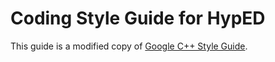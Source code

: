 # Coding Style Guide for HypED

This guide is a modified copy of [Google C++ Style Guide](https://google.github.io/styleguide/cppguide.html).
